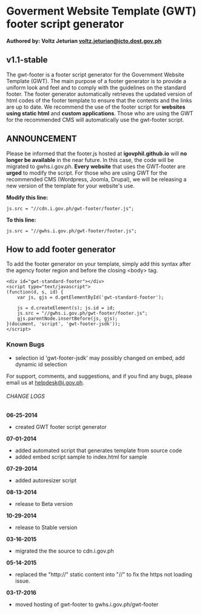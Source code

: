 # Goverment Website Template (GWT) footer script generator
**Authored by: Voltz Jeturian voltz.jeturian@icto.dost.gov.ph**

## v1.1-stable

The gwt-footer is a footer script generator for the Government Website Template (GWT). The main purpose of a footer generator is to provide a uniform look and feel and to comply with the guidelines on the standard footer. The footer generator automatically retrieves the updated version of html codes of the footer template to ensure that the contents and the links are up to date. We recommend the use of the footer script for **websites using static html** and **custom applications**. Those who are using the GWT for the recommended CMS will automatically use the gwt-footer script.

## ANNOUNCEMENT 
 
Please be informed that the footer.js hosted at **igovphil.github.io** will **no longer be available** in the near future. In this case, the code will be migrated to gwhs.i.gov.ph. **Every website** that uses the GWT-footer are **urged** to modify the script. For those who are using GWT for the recommended CMS (Wordpress, Joomla, Drupal), we will be releasing a new version of the template for your website's use.

**Modify this line:** 
 
```  
js.src = "//cdn.i.gov.ph/gwt-footer/footer.js"; 
``` 

**To this line:** 

``` 
js.src = "//gwhs.i.gov.ph/gwt-footer/footer.js"; 
``` 

## How to add footer generator
To add the footer generator on your template, simply add this syntax after the agency footer region and before the closing &lt;body&gt; tag.

```
<div id="gwt-standard-footer"></div>
<script type="text/javascript">
(function(d, s, id) {
	var js, gjs = d.getElementById('gwt-standard-footer');

	js = d.createElement(s); js.id = id;
	js.src = "//gwhs.i.gov.ph/gwt-footer/footer.js";
	gjs.parentNode.insertBefore(js, gjs);
}(document, 'script', 'gwt-footer-jsdk'));
</script>
```

### Known Bugs
- selection id 'gwt-footer-jsdk' may possibly changed on embed, add dynamic id selection

For support, comments, and suggestions, and if you find any bugs, please email us at helpdesk@i.gov.ph.

###### CHANGE LOGS
**06-25-2014**
- created GWT footer script generator

**07-01-2014**
- added automated script that generates template from source code
- added embed script sample to index.html for sample

**07-29-2014**
- added autoresizer script

**08-13-2014**
- release to Beta version

**10-29-2014**
- release to Stable version

**03-16-2015**
- migrated the the source to cdn.i.gov.ph

**05-14-2015**
- replaced the "http://" static content into "//" to fix the https not loading issue.

**03-17-2016**
- moved hosting of gwt-footer to gwhs.i.gov.ph/gwt-footer
